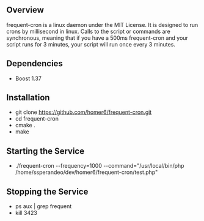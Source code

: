 Overview
------------
frequent-cron is a linux daemon under the MIT License. It is designed to run crons by millisecond in linux.
Calls to the script or commands are synchronous, meaning that if you have a 500ms frequent-cron and your script
runs for 3 minutes, your script will run once every 3 minutes.


Dependencies
------------

  - Boost 1.37


Installation
------------

  - git clone https://github.com/homer6/frequent-cron.git
  - cd frequent-cron
  - cmake .
  - make


Starting the Service
--------------------
  - ./frequent-cron --frequency=1000 --command="/usr/local/bin/php /home/ssperandeo/dev/homer6/frequent-cron/test.php"


Stopping the Service
--------------------
  - ps aux | grep frequent
  - kill 3423


